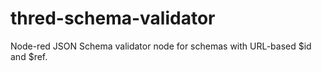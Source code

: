 # thred-schema-validator

Node-red JSON Schema validator node for schemas with URL-based $id and $ref.
